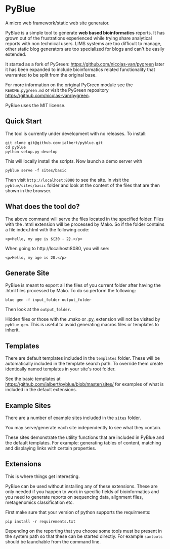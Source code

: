 PyBlue
======

A micro web framework/static web site generator.

PyBlue is a simple tool to generate **web based bioinformatics** reports. It has
grown out of the frustrations
experienced while trying share analytical reports with non technical users. LIMS
systems are too difficult to manage, other static blog generators are
too specialized for blogs and can't be easily extended.

It started as a fork of PyGreen: https://github.com/nicolas-van/pygreen later
it has been expanded to include bioinformatics related functionality that warranted
to be split from the original base.

For more information on the original PyGreen module see the `README.pygreen.md` or visit
the PyGreen repository https://github.com/nicolas-van/pygreen.

PyBlue uses the MIT license.

Quick Start
-----------

The tool is currently under development with no releases. To install:

    git clone git@github.com:ialbert/pyblue.git
    cd pyblue
    python setup.py develop

This will locally install the scripts. Now launch a demo server with

    pyblue serve -f sites/basic

Then visit `http://localhost:8080` to see the site. In visit the `pyblue/sites/basic`
folder and look at the content of the files that are then shown in the browser.

What does the tool do?
----------------------

The above command will serve the files located in the specified folder.
Files with the .html extension will be processed by Mako. So if the folder
contains a file index.html with the following code:

    <p>Hello, my age is ${30 - 2}.</p>

When going to http://localhost:8080, you will see:

    <p>Hello, my age is 28.</p>

Generate Site
--------------

PyBlue is meant to export all the files of you current folder
after having the .html files processed by Mako. To do so perform the following:

    blue gen -f input_folder output_folder

Then look at the `output_folder`.

Hidden files or those with the .mako or .py, extension will not be visited by `pyblue gen`.
This is useful to avoid generating macros files or templates to inherit.

Templates
---------

There are default templates included in the `templates` folder. These will be automatically included in
the template search path. To override them create identically named templates in your site's root folder.

See the basic templates at https://github.com/ialbert/pyblue/blob/master/sites/
for examples of what is included in the default extensions.

Example Sites
-------------

There are a number of example sites included in the `sites` folder.

You may serve/generate each site independently to see what they contain.

These sites demonstrate the utility functions that are included in PyBlue and the default templates. For example:
generating tables of content, matching and displaying links with certain properties.

Extensions
----------

This is where things get interesting.

PyBlue can be used without installing any of these extensions. These are only needed if you happen to work in
specific fields of bioinformatics and you need to generate reports on sequencing data, alignment files, metagenomics
classification etc.

First make sure that your version of python supports the requirments:

    pip install -r requirements.txt

Depending on the reporting that you choose some tools must be present in the system path so that these can
be started directly. For example `samtools` should be launchable from the command line.




